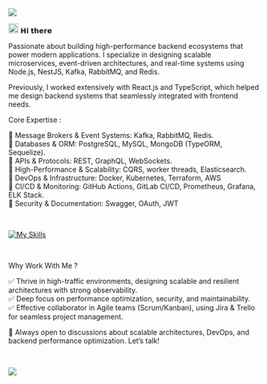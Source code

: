<img src="https://user-images.githubusercontent.com/113350806/236842414-18101a37-92f5-4de7-a46d-eeaca6e16cbd.gif"/>


<img src ="https://gist.githubusercontent.com/arunprakashpj/48aa20057048b46c6f9ba9d114a8b76f/raw/69a9d496f651091a509ea8d9913c4aef5c419afb/Hi.gif" width="20" height="20"/> 𝗛𝗶 𝘁𝗵𝗲𝗿𝗲

Passionate about building high-performance backend ecosystems that power modern applications. I specialize in designing scalable microservices, event-driven architectures, and real-time systems using Node.js, NestJS, Kafka, RabbitMQ, and Redis.

Previously, I worked extensively with React.js and TypeScript, which helped me design backend systems that seamlessly integrated with frontend needs.

Core Expertise :

🔹 Message Brokers & Event Systems: Kafka, RabbitMQ, Redis. <br/>
🔹 Databases & ORM: PostgreSQL, MySQL, MongoDB (TypeORM, Sequelize). <br/>
🔹 APIs & Protocols: REST, GraphQL, WebSockets.<br/>
🔹 High-Performance & Scalability: CQRS, worker threads, Elasticsearch. <br/>
🔹 DevOps & Infrastructure: Docker, Kubernetes, Terraform, AWS <br/>
🔹 CI/CD & Monitoring: GitHub Actions, GitLab CI/CD, Prometheus, Grafana, ELK Stack. <br/>
🔹 Security & Documentation: Swagger, OAuth, JWT <br/>

<br/>


[![My Skills](https://skillicons.dev/icons?i=js,ts,nodejs,nestjs,express,mongodb,mysql,postgres,kafka,rabbitmq,linux,git,github,gitlab,jenkins,docker,kubernetes,aws,prometheus,terraform,graphql,jest,postman,bash,py,vscode)](https://skillicons.dev)

<br/>

Why Work With Me ? <br/>

✅ Thrive in high-traffic environments, designing scalable and resilient architectures with strong observability. <br/>
✅ Deep focus on performance optimization, security, and maintainability. <br/>
✅ Effective collaborator in Agile teams (Scrum/Kanban), using Jira & Trello for seamless project management. <br/>

🚀 Always open to discussions about scalable architectures, DevOps, and backend performance optimization. Let’s talk! <br/>


<br/>

![](https://komarev.com/ghpvc/?username=developersaeid&style=flat-square)







